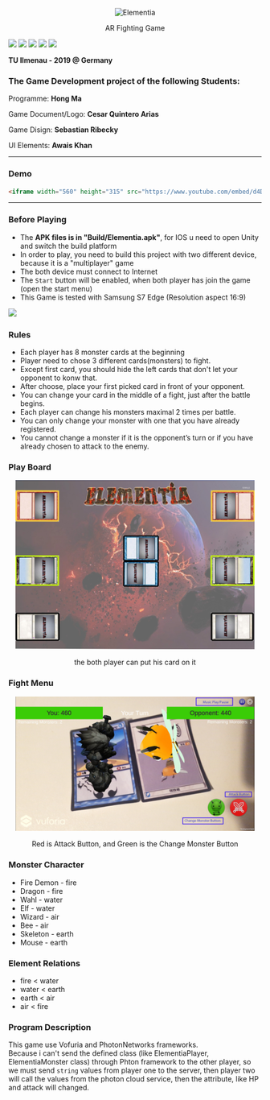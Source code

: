 <p align="center">
<img src="Documentation/Logo.png" width=476px alt="Elementia" title="Elementia">
</p>
<p align="center" >AR Fighting Game</p>

![](https://img.shields.io/badge/Version-1.0-red.svg)
![](https://img.shields.io/badge/languages-c%23-blue.svg)
![](https://img.shields.io/badge/platform-Andorid-red.svg)
![](https://img.shields.io/badge/downloads-4.2G-blue.svg)
![](https://img.shields.io/badge/lincense-GPL-red.svg)

**TU Ilmenau - 2019 @ Germany**

### The Game Development project of the following Students: 

Programme: **Hong Ma**

Game Document/Logo:  **Cesar Quintero Arias**

Game Disign: **Sebastian Ribecky**

UI Elements: **Awais Khan**

-------------------------------------------------
### Demo

```html
<iframe width="560" height="315" src="https://www.youtube.com/embed/d4DMonYFu10" frameborder="0" allow="accelerometer; autoplay; encrypted-media; gyroscope; picture-in-picture" allowfullscreen></iframe>
```

------

### Before Playing

-   The **APK files is in "Build/Elementia.apk"**, for IOS u need to open Unity and switch the build platform
-   In order to play, you need to build this project with two different
    device, because it is a "multiplayer" game
-   The both device must connect to Internet
-   The `Start` button will be enabled, when both player has join the game (open the start menu)
-   This Game is tested with Samsung S7 Edge (Resolution aspect 16:9) 

![](C:\Users\MH\Documents\Programme\GitHub\Elementia\Documentation\statMenu.png)

### Rules


-   Each player has 8 monster cards at the beginning
-   Player need to chose 3 different cards(monsters) to fight.
-   Except first card, you should hide the left cards that don't let
    your opponent to konw that.
-   After choose, place your first picked card in front of your
    opponent.
-   You can change your card in the middle of a fight, just after the
    battle begins.
-   Each player can change his monsters maximal 2 times per battle.
-   You can only change your monster with one that you have already
    registered.
-   You cannot change a monster if it is the opponent’s turn or if you
    have already chosen to attack to the enemy.
    
### Play Board


<p align="center" >
<img src="Documentation/PlayBoard.png" width=476px alt="Elementia" title="Elementia">
</p>
<p align="center" >the both player can put his card on it</p>

### Fight Menu
<p align="center" >
<img src="Documentation/FightMenu.png" width=476px alt="Elementia" title="Elementia">
</p>
<p align="center" >Red is Attack Button, and Green is the Change Monster Button</p>

### Monster Character

-   Fire Demon - fire
-   Dragon - fire
-   Wahl - water
-   Elf - water
-   Wizard - air
-   Bee - air
-   Skeleton - earth
-   Mouse - earth

### Element Relations


-   fire &lt; water
-   water &lt; earth
-   earth &lt; air
-   air &lt; fire

### Program Description
This game use Vofuria and PhotonNetworks frameworks.</br>
Because i can't send the defined class (like ElementiaPlayer, ElementiaMonster class) through Phton framework to the other player, so we must send ```string``` values from player one to the server, then player two will call the values from the photon cloud service, then the attribute, like HP and attack  will changed.


